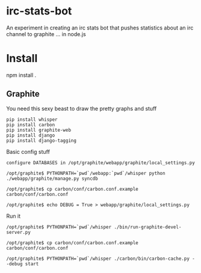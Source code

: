 irc-stats-bot
=============

An experiment in creating an irc stats bot that pushes statistics
about an irc channel to graphite ... in node.js


Install
============

   npm install .

Graphite
-----------

You need this sexy beast to draw the pretty graphs and stuff

    pip install whisper
    pip install carbon
    pip install graphite-web
    pip install django
    pip install django-tagging


Basic config stuff

    configure DATABASES in /opt/graphite/webapp/graphite/local_settings.py

    /opt/graphite$ PYTHONPATH=`pwd`/webapp:`pwd`/whisper python ./webapp/graphite/manage.py syncdb

    /opt/graphite$ cp carbon/conf/carbon.conf.example carbon/conf/carbon.conf

    /opt/graphite$ echo DEBUG = True > webapp/graphite/local_settings.py

Run it

    /opt/graphite$ PYTHONPATH=`pwd`/whisper ./bin/run-graphite-devel-server.py

    /opt/graphite$ cp carbon/conf/carbon.conf.example carbon/conf/carbon.conf

    /opt/graphite$ PYTHONPATH=`pwd`/whisper ./carbon/bin/carbon-cache.py --debug start

